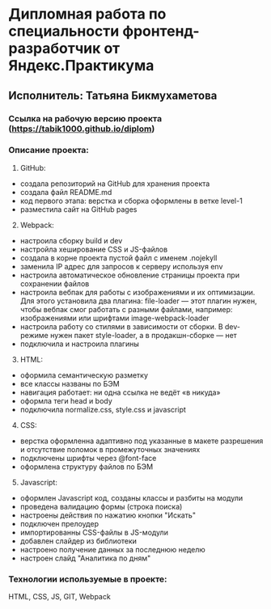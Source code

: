 # Дипломная работа по специальности фронтенд-разработчик от Яндекс.Практикума

## Исполнитель: Татьяна Бикмухаметова

### Ссылка на рабочую версию проекта (https://tabik1000.github.io/diplom)

### Описание проекта:
1. GitHub:
- создала репозиторий на GitHub для хранения проекта
- создала файл README.md 
- код первого этапа: верстка и сборка оформлены в ветке level-1
- разместила сайт на GitHub pages
2. Webpack:
- настроила сборку build и dev
- настройла хеширование CSS и JS-файлов
- создала в корне проекта пустой файл с именем .nojekyll
- заменила IP адрес для запросов к серверу используя env
- настроила автоматическое обновление страницы проекта при сохранении файлов
- настроила вебпак для работы с изображениями и их оптимизации. Для этого установила два плагина:
  file-loader — этот плагин нужен, чтобы вебпак смог работать с разными файлами, например: изображениями или шрифтами
  image-webpack-loader
- настроила работу со стилями в зависимости от сборки. В dev-режиме нужен пакет style-loader, а в продакшн-сборке — нет
- подключила и настроила плагины
3. HTML:
- оформила семантическую разметку
- все классы названы по БЭМ
- навигация работает: ни одна ссылка не ведёт «в никуда»
- оформла теги head и body
- подключила normalize.сss, style.css и javascript
4. CSS:
- верстка оформленна адаптивно под указанные в макете разрешения и отсутствие поломок в промежуточных значениях
- подключены шрифты через @font-face
- оформлена структуру файлов по БЭМ

5. Javascript:
- оформлен Javascript код, созданы классы и разбиты на модули
- проведена валидацию формы (строка поиска)
- настроены действия по нажатию кнопки "Искать"
- подключен прелоудер
- импортированны CSS-файлы в JS-модули
- добавлен слайдер из библиотеки
- настроено получение данных за последнюю неделю
- настроен слайд "Аналитика по дням"

### Технологии используемые в проекте:
HTML, CSS, JS, GIT, Webpack